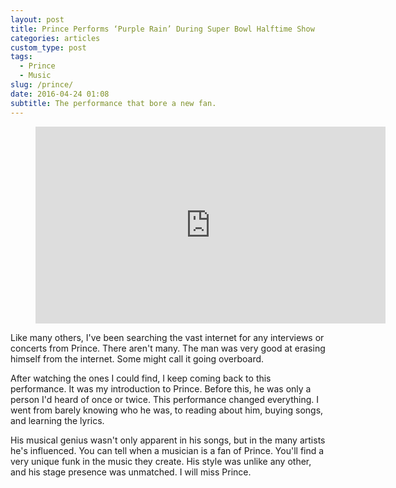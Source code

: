 ```yaml
---
layout: post
title: Prince Performs ‘Purple Rain’ During Super Bowl Halftime Show
categories: articles
custom_type: post
tags:
  - Prince
  - Music
slug: /prince/
date: 2016-04-24 01:08
subtitle: The performance that bore a new fan.
---
```

<figure class="iframe-container"><iframe width="560" height="315" src="https://www.youtube.com/embed/CEFyP-Q7CVE" frameborder="0" allowfullscreen></iframe></figure>

Like many others, I've been searching the vast internet for any interviews or concerts from Prince. There aren't many. The man was very good at erasing himself from the internet. Some might call it going overboard.

After watching the ones I could find, I keep coming back to this performance. It was my introduction to Prince. Before this, he was only a person I'd heard of once or twice. This performance changed everything. I went from barely knowing who he was, to reading about him, buying songs, and learning the lyrics.

His musical genius wasn't only apparent in his songs, but in the many artists he's influenced. You can tell when a musician is a fan of Prince. You'll find a very unique funk in the music they create. His style was unlike any other, and his stage presence was unmatched. I will miss Prince.
